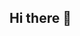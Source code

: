 ## Hi there 👋

<!--
**RenanAureli/RenanAureli** is a ✨ _special_ ✨ repository because its `README.md` (this file) appears on your GitHub profile.

Here are some ideas to get you started:

- 🔭 I’m currently working on find a job
- 🌱 I’m currently learning SAP BTP and SAP S/4 HANA
- 🤔 I’m looking for help with my professional growth
- 📫 How to reach me: renanbertolotto7@gmail.com
-->
